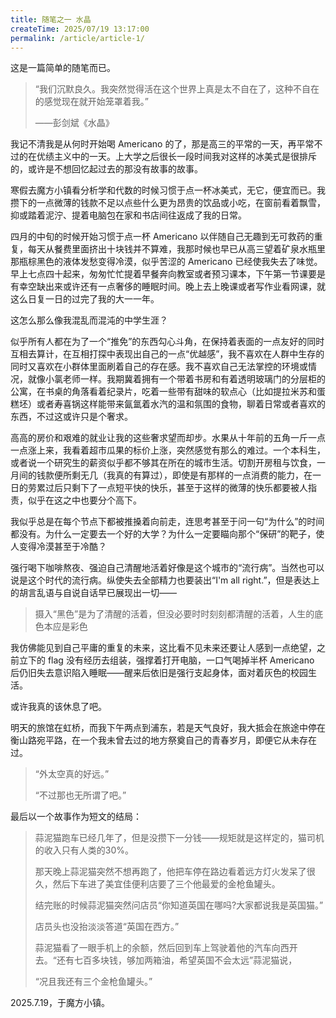 ```yaml
---
title: 随笔之一 水晶
createTime: 2025/07/19 13:17:00
permalink: /article/article-1/
---
```


这是一篇简单的随笔而已。

> “我们沉默良久。我突然觉得活在这个世界上真是太不自在了，这种不自在的感觉现在就开始笼罩着我。”
>
> ——彭剑斌《水晶》

我记不清我是从何时开始喝 Americano 的了，那是高三的平常的一天，再平常不过的在优绩主义中的一天。上大学之后很长一段时间我对这样的冰美式是很排斥的，或许是不想回忆起过去的那没有故事的故事。

寒假去魔方小镇看分析学和代数的时候习惯于点一杯冰美式，无它，便宜而已。我攒下的一点微薄的钱款不足以点些什么更为昂贵的饮品或小吃，在窗前看着飘雪，抑或踏着泥泞、提着电脑包在家和书店间往返成了我的日常。

四月的中旬的时候开始习惯于点一杯 Americano 以伴随自己无趣到无可救药的重复，每天从餐费里面挤出十块钱并不算难，我那时候也早已从高三望着矿泉水瓶里那瓶棕黑色的液体发愁变得冷漠，似乎苦涩的 Americano 已经使我失去了味觉。早上七点四十起来，匆匆忙忙提着早餐奔向教室或者预习课本，下午第一节课要是有幸空缺出来或许还有一点奢侈的睡眠时间。晚上去上晚课或者写作业看网课，就这么日复一日的过完了我的大一一年。

这怎么那么像我混乱而混沌的中学生涯？

似乎所有人都在为了一个“推免”的东西勾心斗角，在保持着表面的一点友好的同时互相去算计，在互相打探中表现出自己的一点“优越感”，我不喜欢在人群中生存的同时又喜欢在小群体里面刷着自己的存在感。我不喜欢自己无法掌控的环境或情况，就像小氯老师一样。我期冀着拥有一个带着书房和有着透明玻璃门的分层柜的公寓，在书桌的角落看着纪录片，吃着一些带有甜味的软点心（比如提拉米苏和蛋糕坯）或者寿喜锅这样能带来氤氲着水汽的温和氛围的食物，聊着日常或者喜欢的东西，不过这或许只是个奢求。

高高的房价和艰难的就业让我的这些奢求望而却步。水果从十年前的五角一斤一点一点涨上来，我看着超市瓜果的标价上涨，突然感觉有那么的难过。一个本科生，或者说一个研究生的薪资似乎都不够其在所在的城市生活。切割开房租与饮食，一月间的钱款便所剩无几（我真的有算过），即使是有那样的一点消费的能力，在一日的劳累过后只剩下了一点短平快的快乐，甚至于这样的微薄的快乐都要被人指责，似乎在这之中也要分个高下。

我似乎总是在每个节点下都被推搡着向前走，连思考甚至于问一句“为什么”的时间都没有。为什么一定要去一个好的大学？为什么一定要瞄向那个“保研”的靶子，使人变得冷漠甚至于冷酷？

强行喝下咖啡熬夜、强迫自己清醒地活着好像是这个城市的“流行病”。当然也可以说是这个时代的流行病。纵使失去全部精力也要装出“I'm all right.”，但是表达上的胡言乱语与自说自话早已展现出一切——

> 摄入“黑色”是为了清醒的活着，但没必要时时刻刻都清醒的活着，人生的底色本应是彩色

我仿佛能见到自己平庸的重复的未来，这比看不见未来还要让人感到一点绝望，之前立下的 flag 没有经历去组装，强撑着打开电脑，一口气喝掉半杯 Americano 后仍旧失去意识陷入睡眠——醒来后依旧是强行支起身体，面对着灰色的校园生活。

或许我真的该休息了吧。

明天的旅馆在虹桥，而我下午两点到浦东，若是天气良好，我大抵会在旅途中停在衡山路宛平路，在一个我未曾去过的地方祭奠自己的青春岁月，即便它从未存在过。

> “外太空真的好远。”
>
>  “不过那也无所谓了吧。”

最后以一个故事作为短文的结局：

> 蒜泥猫跑车已经几年了，但是没攒下一分钱——规矩就是这样定的，猫司机的收入只有人类的30%。
>
> 那天晚上蒜泥猫突然不想再跑了，他把车停在路边看着远方灯火发呆了很久，然后下车进了美宜佳便利店要了三个他最爱的金枪鱼罐头。
>
> 结完账的时候蒜泥猫突然问店员“你知道英国在哪吗?大家都说我是英国猫。”
>
> 店员头也没抬淡淡答道“英国在西方。”
>
> 蒜泥猫看了一眼手机上的余额，然后回到车上驾驶着他的汽车向西开去。“还有七百多块钱，够加两箱油，希望英国不会太远”蒜泥猫说，
>
> “况且我还有三个金枪鱼罐头。”

2025.7.19，于魔方小镇。
